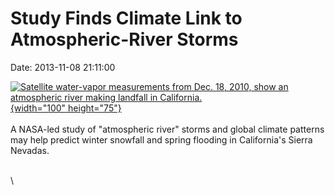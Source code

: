 Study Finds Climate Link to Atmospheric-River Storms
====================================================

Date: 2013-11-08 21:11:00

[![Satellite water-vapor measurements from Dec. 18, 2010, show an
atmospheric river making landfall in
California.](http://www.jpl.nasa.gov/images/earth/airs/20131108/earth20131108-th.jpg){width="100"
height="75"}](http://www.jpl.nasa.gov/news/news.cfm?release=2013-323&rn=news.xml&rst=3945)\
\
A NASA-led study of \"atmospheric river\" storms and global climate
patterns may help predict winter snowfall and spring flooding in
California\'s Sierra Nevadas.

\
\
